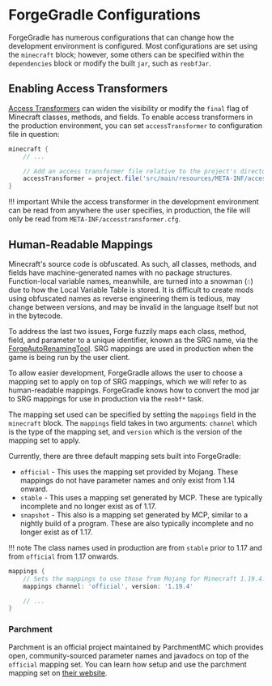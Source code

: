 ForgeGradle Configurations
==========================

ForgeGradle has numerous configurations that can change how the development environment is configured. Most configurations are set using the `minecraft` block; however, some others can be specified within the `dependencies` block or modify the built `jar`, such as `reobfJar`.

Enabling Access Transformers
----------------------------

[Access Transformers][at] can widen the visibility or modify the `final` flag of Minecraft classes, methods, and fields. To enable access transformers in the production environment, you can set `accessTransformer` to configuration file in question:

```gradle
minecraft {
    // ...

    // Add an access transformer file relative to the project's directory
    accessTransformer = project.file('src/main/resources/META-INF/accesstransformer.cfg')
}
```

!!! important
    While the access transformer in the development environment can be read from anywhere the user specifies, in production, the file will only be read from `META-INF/accesstransformer.cfg`.

Human-Readable Mappings
-----------------------

Minecraft's source code is obfuscated. As such, all classes, methods, and fields have machine-generated names with no package structures. Function-local variable names, meanwhile, are turned into a snowman (`☃`) due to how the Local Variable Table is stored. It is difficult to create mods using obfuscated names as reverse engineering them is tedious, may change between versions, and may be invalid in the language itself but not in the bytecode.

To address the last two issues, Forge fuzzily maps each class, method, field, and parameter to a unique identifier, known as the SRG name, via the [ForgeAutoRenamingTool][fart]. SRG mappings are used in production when the game is being run by the user client.

To allow easier development, ForgeGradle allows the user to choose a mapping set to apply on top of SRG mappings, which we will refer to as human-readable mappings. ForgeGradle knows how to convert the mod jar to SRG mappings for use in production via the `reobf*` task.

The mapping set used can be specified by setting the `mappings` field in the `minecraft` block. The `mappings` field takes in two arguments: `channel` which is the type of the mapping set, and `version` which is the version of the mapping set to apply.

Currently, there are three default mapping sets built into ForgeGradle:

* `official` - This uses the mapping set provided by Mojang. These mappings do not have parameter names and only exist from 1.14 onward.
* `stable` - This uses a mapping set generated by MCP. These are typically incomplete and no longer exist as of 1.17.
* `snapshot` - This also is a mapping set generated by MCP, similar to a nightly build of a program. These are also typically incomplete and no longer exist as of 1.17.

!!! note
    The class names used in production are from `stable` prior to 1.17 and from `official` from 1.17 onwards.

```gradle
mappings {
    // Sets the mappings to use those from Mojang for Minecraft 1.19.4.
    mappings channel: 'official', version: '1.19.4'

    // ...
}
```

### Parchment

Parchment is an official project maintained by ParchmentMC which provides open, community-sourced parameter names and javadocs on top of the `official` mapping set. You can learn how setup and use the parchment mapping set on [their website][parchment].

[at]: https://docs.minecraftforge.net/en/latest/advanced/accesstransformers/
[fart]: https://github.com/MinecraftForge/ForgeAutoRenamingTool
[parchment]: https://parchmentmc.org/docs/getting-started
